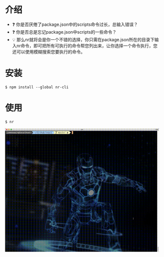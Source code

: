 # 介绍
* ❓ 你是否厌倦了package.json中的scripts命令过长，总输入错误？
* ❓ 你是否总是忘记package.json中scripts的一些命令？
* 💡 那么nr就将会是你一个不错的选择，你只需在package.json所在的目录下输入nr命令，即可把所有可执行的命令帮您列出来，让你选择一个命令执行，您还可以使用模糊搜索您要执行的命令。

# 安装
```
$ npm install --global nr-cli
```

# 使用
```
$ nr
```
![01](https://raw.githubusercontent.com/Jameswain/nr/master/docs/nr-search.gif)
